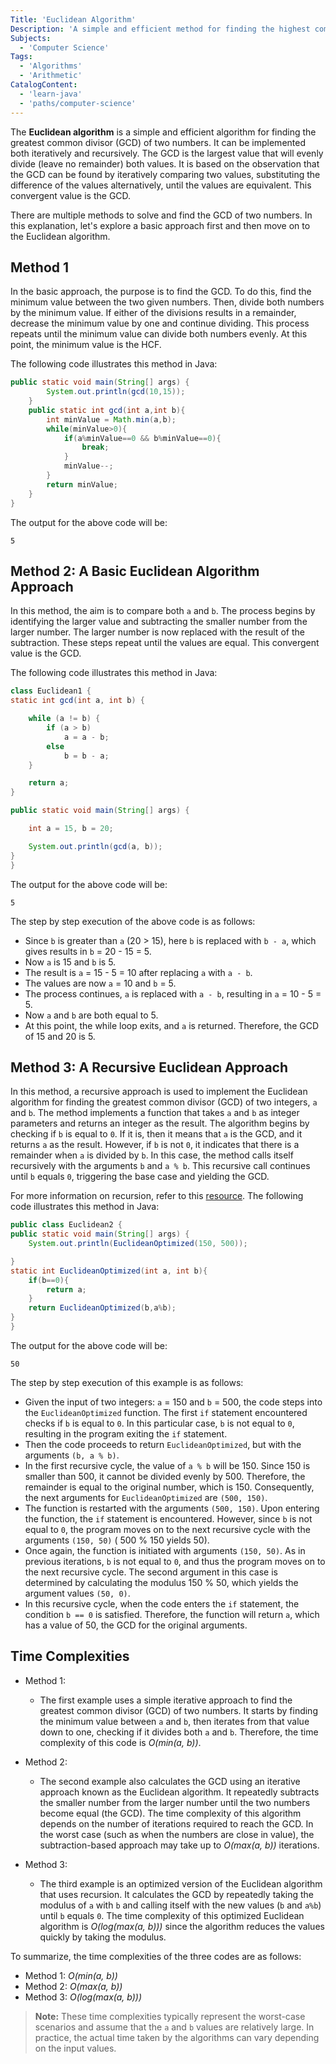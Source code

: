 ```yaml
---
Title: 'Euclidean Algorithm'
Description: 'A simple and efficient method for finding the highest common factor (HCF), also known as the greatest common divisor (GCD), of two numbers.'
Subjects:
  - 'Computer Science'
Tags:
  - 'Algorithms'
  - 'Arithmetic'
CatalogContent:
  - 'learn-java'
  - 'paths/computer-science'
---
```


The **Euclidean algorithm** is a simple and efficient algorithm for finding the greatest common divisor (GCD) of two numbers. It can be implemented both iteratively and recursively. The GCD is the largest value that will evenly divide (leave no remainder) both values. It is based on the observation that the GCD can be found by iteratively comparing two values, substituting the difference of the values alternatively, until the values are equivalent. This convergent value is the GCD.

There are multiple methods to solve and find the GCD of two numbers. In this explanation, let's explore a basic approach first and then move on to the Euclidean algorithm.

## Method 1

In the basic approach, the purpose is to find the GCD. To do this, find the minimum value between the two given numbers. Then, divide both numbers by the minimum value. If either of the divisions results in a remainder, decrease the minimum value by one and continue dividing. This process repeats until the minimum value can divide both numbers evenly. At this point, the minimum value is the HCF.

The following code illustrates this method in Java:

```java
public static void main(String[] args) {
        System.out.println(gcd(10,15));
    }
    public static int gcd(int a,int b){
        int minValue = Math.min(a,b);
        while(minValue>0){
            if(a%minValue==0 && b%minValue==0){
                break;
            }
            minValue--;
        }
        return minValue;
    }
}
```

The output for the above code will be:

```shell
5
```

## Method 2: A Basic Euclidean Algorithm Approach

In this method, the aim is to compare both `a` and `b`. The process begins by identifying the larger value and subtracting the smaller number from the larger number. The larger number is now replaced with the result of the subtraction. These steps repeat until the values are equal. This convergent value is the GCD.

The following code illustrates this method in Java:

```java
class Euclidean1 {
static int gcd(int a, int b) {

    while (a != b) {
        if (a > b)
            a = a - b;
        else
            b = b - a;
    }

    return a;
}

public static void main(String[] args) {

    int a = 15, b = 20;

    System.out.println(gcd(a, b));
}
}
```

The output for the above code will be:

```shell
5
```

The step by step execution of the above code is as follows:

- Since `b` is greater than `a` (20 > 15), here `b` is replaced with `b - a`, which gives results in `b` = 20 - 15 = 5.
- Now `a` is 15 and `b` is 5.
- The result is `a` = 15 - 5 = 10 after replacing `a` with `a - b`.
- The values are now `a` = 10 and `b` = 5.
- The process continues, `a` is replaced with `a - b`, resulting in `a` = 10 - 5 = 5.
- Now `a` and `b` are both equal to 5.
- At this point, the while loop exits, and `a` is returned. Therefore, the GCD of 15 and 20 is 5.

## Method 3: A Recursive Euclidean Approach

In this method, a recursive approach is used to implement the Euclidean algorithm for finding the greatest common divisor (GCD) of two integers, `a` and `b`. The method implements a function that takes `a` and `b` as integer parameters and returns an integer as the result. The algorithm begins by checking if `b` is equal to `0`. If it is, then it means that `a` is the GCD, and it returns `a` as the result. However, if `b` is not `0`, it indicates that there is a remainder when `a` is divided by `b`. In this case, the method calls itself recursively with the arguments `b` and `a % b`. This recursive call continues until `b` equals `0`, triggering the base case and yielding the GCD.

For more information on recursion, refer to this [resource](https://www.codecademy.com/learn/java-algorithms/modules/recursion-apcs/cheatsheet). The following code illustrates this method in Java:

```java
public class Euclidean2 {
public static void main(String[] args) {
    System.out.println(EuclideanOptimized(150, 500));

}
static int EuclideanOptimized(int a, int b){
    if(b==0){
        return a;
    }
    return EuclideanOptimized(b,a%b);
}
}
```

The output for the above code will be:

```shell
50
```

The step by step execution of this example is as follows:

- Given the input of two integers: `a` = 150 and `b` = 500, the code steps into the `EuclideanOptimized` function. The first `if` statement encountered checks if `b` is equal to `0`. In this particular case, `b` is not equal to `0`, resulting in the program exiting the `if` statement.
- Then the code proceeds to return `EuclideanOptimized`, but with the arguments `(b, a % b)`.
- In the first recursive cycle, the value of `a % b` will be 150. Since 150 is smaller than 500, it cannot be divided evenly by 500. Therefore, the remainder is equal to the original number, which is 150. Consequently, the next arguments for `EuclideanOptimized` are `(500, 150)`.
- The function is restarted with the arguments `(500, 150)`. Upon entering the function, the `if` statement is encountered. However, since `b` is not equal to `0`, the program moves on to the next recursive cycle with the arguments `(150, 50)` ( 500 % 150 yields 50).
- Once again, the function is initiated with arguments `(150, 50)`. As in previous iterations, `b` is not equal to `0`, and thus the program moves on to the next recursive cycle. The second argument in this case is determined by calculating the modulus 150 % 50, which yields the argument values `(50, 0)`.
- In this recursive cycle, when the code enters the `if` statement, the condition `b == 0` is satisfied. Therefore, the function will return `a`, which has a value of 50, the GCD for the original arguments.

## Time Complexities

- Method 1:

  - The first example uses a simple iterative approach to find the greatest common divisor (GCD) of two numbers. It starts by finding the minimum value between `a` and `b`, then iterates from that value down to one, checking if it divides both `a` and `b`. Therefore, the time complexity of this code is _O(min(a, b))_.

- Method 2:

  - The second example also calculates the GCD using an iterative approach known as the Euclidean algorithm. It repeatedly subtracts the smaller number from the larger number until the two numbers become equal (the GCD). The time complexity of this algorithm depends on the number of iterations required to reach the GCD. In the worst case (such as when the numbers are close in value), the subtraction-based approach may take up to _O(max(a, b))_ iterations.

- Method 3:

  - The third example is an optimized version of the Euclidean algorithm that uses recursion. It calculates the GCD by repeatedly taking the modulus of `a` with `b` and calling itself with the new values (`b` and `a%b`) until `b` equals `0`. The time complexity of this optimized Euclidean algorithm is _O(log(max(a, b)))_ since the algorithm reduces the values quickly by taking the modulus.

To summarize, the time complexities of the three codes are as follows:

- Method 1: _O(min(a, b))_
- Method 2: _O(max(a, b))_
- Method 3: _O(log(max(a, b)))_

> **Note:** These time complexities typically represent the worst-case scenarios and assume that the `a` and `b` values are relatively large. In practice, the actual time taken by the algorithms can vary depending on the input values.
